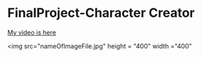 # FinalProject-Character Creator

<a href ="www.youtubeURL">My video is here</a>

<img src="nameOfImageFile.jpg" height = "400" width ="400"

